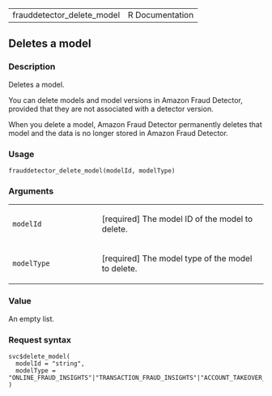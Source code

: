 <table style="width: 100%;">
<tbody>
<tr class="odd">
<td>frauddetector_delete_model</td>
<td style="text-align: right;">R Documentation</td>
</tr>
</tbody>
</table>

## Deletes a model

### Description

Deletes a model.

You can delete models and model versions in Amazon Fraud Detector,
provided that they are not associated with a detector version.

When you delete a model, Amazon Fraud Detector permanently deletes that
model and the data is no longer stored in Amazon Fraud Detector.

### Usage

    frauddetector_delete_model(modelId, modelType)

### Arguments

<table>
<colgroup>
<col style="width: 35%" />
<col style="width: 65%" />
</colgroup>
<tbody>
<tr class="odd">
<td><code id="frauddetector_delete_model_:_modelId">modelId</code></td>
<td><p>[required] The model ID of the model to delete.</p></td>
</tr>
<tr class="even">
<td><code
id="frauddetector_delete_model_:_modelType">modelType</code></td>
<td><p>[required] The model type of the model to delete.</p></td>
</tr>
</tbody>
</table>

### Value

An empty list.

### Request syntax

    svc$delete_model(
      modelId = "string",
      modelType = "ONLINE_FRAUD_INSIGHTS"|"TRANSACTION_FRAUD_INSIGHTS"|"ACCOUNT_TAKEOVER_INSIGHTS"
    )
